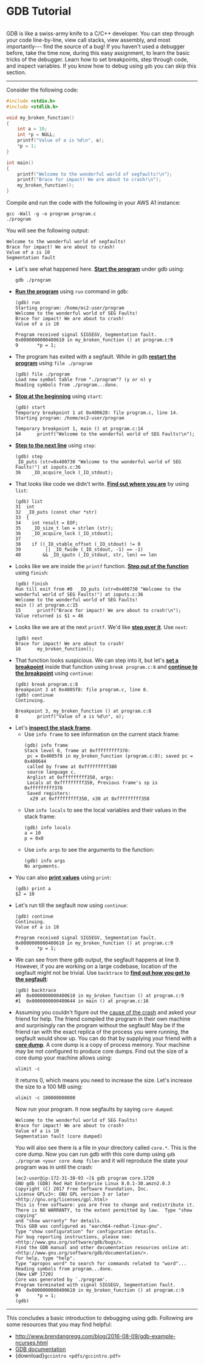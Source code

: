 # GDB Tutorial

```{include} ../common/aws_caution.md
```
GDB is like a swiss-army knife to a C/C++ developer. You can step through
your code line-by-line, view call stacks, view assembly, and most importantly---
find the source of a bug! If you haven't used a debugger before, take
the time now, during this easy assignment, to learn the basic tricks
of the debugger.  Learn how to set breakpoints, step through code, and
inspect variables. If you know how to debug using `gdb` you can skip this section.

---
Consider the following code:
```C
#include <stdio.h> 
#include <stdlib.h>

void my_broken_function()
{
    int a = 10;
    int *p = NULL;
    printf("Value of a is %d\n", a);
    *p = 1;
}

int main() 
{
    printf("Welcome to the wonderful world of segfaults!\n");
    printf("Brace for impact! We are about to crash!\n");
    my_broken_function();
}
```
Compile and run the code with the following in your AWS A1 instance:
```
gcc -Wall -g -o program program.c
./program
```
You will see the following output:
```
Welcome to the wonderful world of segfaults!
Brace for impact! We are about to crash!
Value of a is 10
Segmentation fault
```

- Let's see what happened here. <u>**Start the program**</u> under gdb using:
    ```
    gdb ./program
    ```
- <u>**Run the program**</u> using `run` command in gdb:
    ```
    (gdb) run
    Starting program: /home/ec2-user/program
    Welcome to the wonderful world of SEG Faults!
    Brace for impact! We are about to crash!
    Value of a is 10
    
    Program received signal SIGSEGV, Segmentation fault.
    0x0000000000400610 in my_broken_function () at program.c:9
    9	    *p = 1;
    ```
- The program has exited with a segfault. While in gdb <u>**restart the program**</u>
using `file ./program`
    ```
    (gdb) file ./program
    Load new symbol table from "./program"? (y or n) y
    Reading symbols from ./program...done.
    ```
- <u>**Stop at the beginning**</u> using `start`:
    ```
    (gdb) start
    Temporary breakpoint 1 at 0x400628: file program.c, line 14.
    Starting program: /home/ec2-user/program
    
    Temporary breakpoint 1, main () at program.c:14
    14	    printf("Welcome to the wonderful world of SEG Faults!\n");
    ```
- <u>**Step to the next line**</u> using `step`:
    ```
    (gdb) step
    _IO_puts (str=0x400730 "Welcome to the wonderful world of SEG Faults!") at ioputs.c:36
    36	  _IO_acquire_lock (_IO_stdout);
    ```
- That looks like code we didn't write. <u>**Find out where you are**</u> by using `list`:
    ```
    (gdb) list
    31	int
    32	_IO_puts (const char *str)
    33	{
    34	  int result = EOF;
    35	  _IO_size_t len = strlen (str);
    36	  _IO_acquire_lock (_IO_stdout);
    37
    38	  if ((_IO_vtable_offset (_IO_stdout) != 0
    39	       || _IO_fwide (_IO_stdout, -1) == -1)
    40	      && _IO_sputn (_IO_stdout, str, len) == len
    ```
- Looks like we are inside the `printf` function. <u>**Step out of the function**</u> using `finish`:
    ```
    (gdb) finish
    Run till exit from #0  _IO_puts (str=0x400730 "Welcome to the wonderful world of SEG Faults!") at ioputs.c:36
    Welcome to the wonderful world of SEG Faults!
    main () at program.c:15
    15	    printf("Brace for impact! We are about to crash!\n");
    Value returned is $1 = 46
    ```
- Looks like we are at the next `printf`. We'd like <u>**step over it**</u>. Use `next`:
    ```
    (gdb) next
    Brace for impact! We are about to crash!
    16	    my_broken_function();
    ```
- That function looks suspicious. We can step into it, but let's <u>**set a breakpoint**</u> inside
that function using `break program.c:8` and <u>**continue to the breakpoint**</u> using `continue`:
    ```
    (gdb) break program.c:8
    Breakpoint 3 at 0x4005f8: file program.c, line 8.
    (gdb) continue
    Continuing.

    Breakpoint 3, my_broken_function () at program.c:8
    8	    printf("Value of a is %d\n", a);
    ```
- Let's <u>**inspect the stack frame**</u>.
    - Use `info frame` to see information on the current stack frame:
        ```
        (gdb) info frame
        Stack level 0, frame at 0xfffffffff370:
         pc = 0x4005f8 in my_broken_function (program.c:8); saved pc = 0x400644
         called by frame at 0xfffffffff380
         source language c.
         Arglist at 0xfffffffff350, args:
         Locals at 0xfffffffff350, Previous frame's sp is 0xfffffffff370
         Saved registers:
          x29 at 0xfffffffff350, x30 at 0xfffffffff358
        ```
    - Use `info locals` to see the local variables and their values in the stack frame:
        ```
        (gdb) info locals
        a = 10
        p = 0x0
        ```
    - Use `info args` to see the arguments to the function:
        ```
        (gdb) info args
        No arguments.
        ```
- You can also <u>**print values**</u> using `print`:
    ```
    (gdb) print a
    $2 = 10
    ```
- Let's run till the segfault now using `continue`:
    ```
    (gdb) continue
    Continuing.
    Value of a is 10

    Program received signal SIGSEGV, Segmentation fault.
    0x0000000000400610 in my_broken_function () at program.c:9
    9	    *p = 1;
    ```
- We can see from there gdb output, the segfault happens at line 9.
    However, if you are working on a large codebase, location of the
    segfault might not be trivial. Use `backtrace` to <u>**find out how
    you got to the segfault**</u>:
    ```
    (gdb) backtrace
    #0  0x0000000000400610 in my_broken_function () at program.c:9
    #1  0x0000000000400644 in main () at program.c:16
    ```
- Assuming you couldn't figure out the [cause of the crash](https://en.wikipedia.org/wiki/Segmentation_fault#Null_pointer_dereference) and asked your
    friend for help. The friend compiled the program in their own machine
    and surprisingly ran the program without the segfault! May be if the
    friend ran with the exact replica of the process you were running,
    the segfault would show up. You can do that by supplying your friend
    with a <u>**core dump**</u>. A core dump is a copy of process memory. Your machine
    may be not configured to produce core dumps. Find out the size of a
    core dump your machine allows using:
    ```
    ulimit -c
    ```
    It returns 0, which means you need to increase the size. Let's increase
    the size to a 100 MB using:
    ```
    ulimit -c 100000000000
    ```
    Now run your program. It now segfaults by saying `core dumped`:
    ```
    Welcome to the wonderful world of SEG Faults!
    Brace for impact! We are about to crash!
    Value of a is 10
    Segmentation fault (core dumped)
    ```
    You will also see there is a file in your directory called `core.*`.
    This is the core dump. Now you can run gdb with this core dump using
    `gdb ./program <your core dump file>` and it will
    reproduce the state your program was in until the crash:
    ```
    [ec2-user@ip-172-31-38-93 ~]$ gdb program core.1720
    GNU gdb (GDB) Red Hat Enterprise Linux 8.0.1-30.amzn2.0.3
    Copyright (C) 2017 Free Software Foundation, Inc.
    License GPLv3+: GNU GPL version 3 or later <http://gnu.org/licenses/gpl.html>
    This is free software: you are free to change and redistribute it.
    There is NO WARRANTY, to the extent permitted by law.  Type "show copying"
    and "show warranty" for details.
    This GDB was configured as "aarch64-redhat-linux-gnu".
    Type "show configuration" for configuration details.
    For bug reporting instructions, please see:
    <http://www.gnu.org/software/gdb/bugs/>.
    Find the GDB manual and other documentation resources online at:
    <http://www.gnu.org/software/gdb/documentation/>.
    For help, type "help".
    Type "apropos word" to search for commands related to "word"...
    Reading symbols from program...done.
    [New LWP 1720]
    Core was generated by `./program'.
    Program terminated with signal SIGSEGV, Segmentation fault.
    #0  0x0000000000400610 in my_broken_function () at program.c:9
    9	    *p = 1;
    (gdb)
    ```

---
This concludes a basic introduction to debugging using gdb.
Following are some resources that you may find helpful:
- <http://www.brendangregg.com/blog/2016-08-09/gdb-example-ncurses.html>
- [GDB documentation](https://sourceware.org/gdb/current/onlinedocs/gdb/)
- {download}`gccintro <pdfs/gccintro.pdf>`

```{include} ../common/aws_caution.md
```
